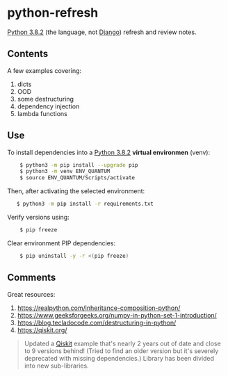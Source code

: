 # python-refresh

[Python 3.8.2](https://www.python.org/downloads/) (the language, not [Django](https://github.com/Thoughtscript/python_django_refresh)) refresh and review notes.

## Contents

A few examples covering:

1. dicts
1. OOD
1. some destructuring
1. dependency injection
1. lambda functions

## Use

To install dependencies into a [Python 3.8.2](https://www.python.org/downloads/) **virtual environmen** (venv):

```bash
    $ python3 -m pip install --upgrade pip
    $ python3 -m venv ENV_QUANTUM
    $ source ENV_QUANTUM/Scripts/activate
```

Then, after activating the selected environment:

```bash
   $ python3 -m pip install -r requirements.txt
```

Verify versions using:

```bash
    $ pip freeze
```

Clear environment PIP dependencies:

```bash
    $ pip uninstall -y -r <(pip freeze)
```

## Comments

Great resources:

1. https://realpython.com/inheritance-composition-python/
1. https://www.geeksforgeeks.org/numpy-in-python-set-1-introduction/
1. https://blog.tecladocode.com/destructuring-in-python/
1. https://qiskit.org/

> Updated a [Qiskit](https://qiskit.org/) example that's nearly 2 years out of date and close to 9 versions behind! (Tried to find an older version but it's severely deprecated with missing dependencies.) Library has been divided into new sub-libraries.
